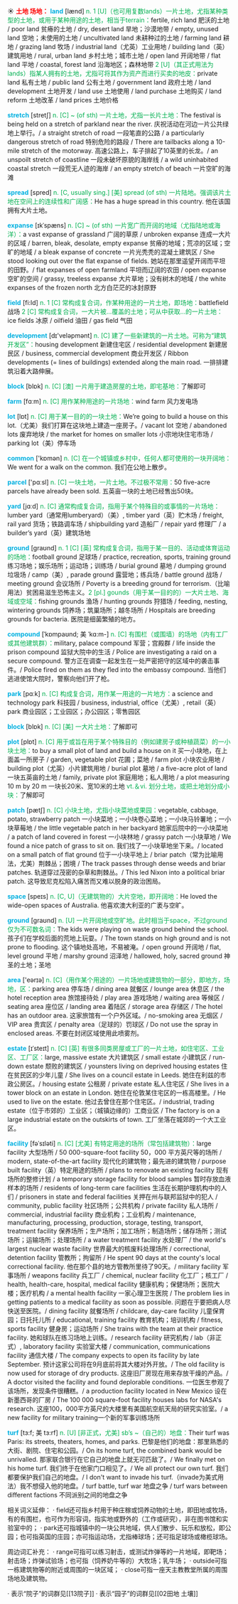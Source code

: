 ☀ <font color="red">**土地 场地：**</font>
<font color="sky blue">**land**</font> [lænd] 
<font color="#00b050">n. 1 [U]（也可用复数lands）一片土地，尤指某种类型的土地，或用于某种用途的土地，相当于terrain：</font>fertile, rich land 肥沃的土地 / poor land 贫瘠的土地 / dry, desert land 旱地；沙漠地带 / empty, unused land 空地；未使用的土地 / uncultivated land 未耕种过的土地 / farming land 耕地 / grazing land 牧场 / industrial land（尤英）工业用地 / building land（英）建筑用地 / rural, urban land 乡村土地；城市土地 / open land 开阔地带 / flat land 平地 / coastal, forest land 沿海地区；森林地带 <font color="#00b050">2 [U]（其正式用法为lands）指某人拥有的土地，尤指可将其作为资产而进行买卖的地皮：</font>private land 私有土地 / public land 公有土地 / government land 政府土地 / land development 土地开发 / land use 土地使用 / land purchase 土地购买 / land reform 土地改革 / land prices 土地价格
           
<font color="sky blue">**stretch**</font> [stretʃ]
<font color="#00b050">n. [C] ~ (of sth) 一片土地，尤指一长片土地：</font>The festival is being held on a stretch of parkland near the river. 庆祝活动在河边一片公共绿地上举行。/ a straight stretch of road 一段笔直的公路 / a particularly dangerous stretch of road 特别危险的路段 / There are tailbacks along a 10-mile stretch of the motorway. 高速公路上，车子排起了10英里的长龙。/ an unspoilt stretch of coastline 一段未破坏原貌的海岸线 / a wild uninhabited coastal stretch 一段荒无人迹的海岸 / an empty stretch of beach 一片空旷的海滩

<font color="sky blue">**spread**</font> [spred] 
<font color="#00b050">n. [C, usually sing.] [美] spread (of sth) 一片陆地。强调该片土地在空间上的连续性和广阔感：</font>He has a huge spread in this country. 他在该国拥有大片土地。
           
<font color="sky blue">**expanse**</font> [ɪkˈspæns]
<font color="#00b050">n. [C] ~ (of sth) 一片宽广而开阔的地域（尤指陆地或海洋）：</font>a vast expanse of grassland 广阔的草原 / unbroken expanse 连成一大片的区域 / barren, bleak, desolate, empty expanse 贫瘠的地域；荒凉的区域；空旷的地域 / a bleak expanse of concrete 一片光秃秃的混凝土建筑区 / She stood looking out over the flat expanse of fields. 她站在那里遥望开阔而平坦的田野。/ flat expanses of open farmland 平坦而辽阔的农田 / open expanse 空旷的空间 / grassy, treeless expanse 大片草地；没有树木的地域 / the white expanses of the frozen north 北方白茫茫的冰封原野

<font color="sky blue">**field**</font> [fi:ld] 
<font color="#00b050">n. 1 [C] 常构成复合词，作某种用途的一片土地，即场地：</font>battlefield 战场 <font color="#00b050">2 [C] 常构成复合词，一大片被…覆盖的土地；可从中获取…的一片土地：</font>ice fields 冰原 / oilfield 油田 / gas field 气田

<font color="sky blue">**development**</font> [dɪ'veləpmənt] 
<font color="#00b050">n. [C] 建了一些新建筑的一片土地。可称为“建筑开发区”：</font>housing development 新建住宅区 / residential development 新建居民区 / business, commercial development 商业开发区 / Ribbon developments (= lines of buildings) extended along the main road. 一排排建筑沿着大路伸展。

<font color="sky blue">**block**</font> [blɒk] 
<font color="#00b050">n. [C] [澳] 一片用于建造房屋的土地，即宅基地：</font>了解即可

<font color="sky blue">**farm**</font> [fɑːm] 
<font color="#00b050">n. [C] 用作某种用途的一片场地：</font>wind farm 风力发电场

<font color="sky blue">**lot**</font> [lɒt] 
<font color="#00b050">n. [C] 用于某一目的的一块土地：</font>We’re going to build a house on this lot.（尤美）我们打算在这块地上建造一座房子。/ vacant lot 空地 / abandoned lots 废弃地块 / the market for homes on smaller lots 小宗地块住宅市场 / parking lot（美）停车场

<font color="sky blue">**common**</font> ['kɒmən] 
<font color="#00b050">n. [C] 在一个城镇或乡村中，任何人都可使用的一块开阔地：</font>We went for a walk on the common. 我们在公地上散步。

<font color="sky blue">**parcel**</font> ['pɑːsl] 
<font color="#00b050">n. [C] 一块土地，一片土地。不过极不常用：</font>50 five-acre parcels have already been sold. 五英亩一块的土地已经售出50块。

<font color="sky blue">**yard**</font> [jɑːd] 
<font color="#00b050">n. [C] 通常构成复合词，指用于某个特殊目的或事情的一片场地：</font>lumber yard（通常用lumberyard）（美）, timber yard（英）贮木场 / freight, rail yard 货场；铁路调车场 / shipbuilding yard 造船厂 / repair yard 修理厂 / a builder’s yard（英）建筑场地

<font color="sky blue">**ground**</font> [ɡraʊnd] 
<font color="#00b050">n. 1 [C] [英] 常构成复合词，指用于某一目的、活动或体育运动的场地：</font>football ground 足球场 / practice, recreation, sports, training ground 练习场地；娱乐场所；运动场；训练场 / burial ground 墓地 / dumping ground 垃圾场 / camp（美）, parade ground 露营地；练兵场 / battle ground 战场 / meeting ground 会议场所 / Poverty is a breeding ground for terrorism.（比喻用法）贫困易滋生恐怖主义。<font color="#00b050">2 [pl.] gounds（用于某一目的的）一大片土地、海域或空域：</font>fishing grounds 渔场 / hunting grounds 狩猎场 / feeding, nesting, wintering grounds 饲养场；筑巢场所；越冬场所 / Hospitals are breeding grounds for bacteria. 医院是细菌繁殖的地方。
           
<font color="sky blue">**compound**</font> [ˈkɒmpaʊnd; 美 ˈkɑ:m-]
<font color="#00b050">n. [C] 有围栏（或围墙）的场地（内有工厂或其他建筑群）：</font>military, palace compound 军营；宫殿群 / life inside the prison compound 监狱大院中的生活 / Police are investigating a raid on a secure compound. 警方正在调查一起发生在一处严密把守的区域中的袭击事件。/ Police fired on them as they fled into the embassy compound. 当他们逃进使馆大院时，警察向他们开了枪。

<font color="sky blue">**park**</font> [pɑːk] 
<font color="#00b050">n. [C] 构成复合词，用作某一用途的一片地方：</font>a science and technology park 科技园 / business, industrial, office（尤美）, retail（英）park 商业园区；工业园区；办公园区；零售园区

<font color="sky blue">**block**</font> [blɒk] 
<font color="#00b050">n. [C] [美] 一大片土地：</font>了解即可

<font color="sky blue">**plot**</font> [plɒt] 
<font color="#00b050">n. [C] 用于或旨在用于某个特殊目的（例如建房子或种植蔬菜）的一小块土地：</font>to buy a small plot of land and build a house on it 买一小块地，在上面盖一所房子 / garden, vegetable plot 花圃；菜地 / farm plot 小块农业用地 / building plot（尤英）小片建筑用地 / burial plot 墓地 / a five-acre plot of land 一块五英亩的土地 / family, private plot 家庭用地；私人用地 / a plot measuring 10 m by 20 m 一块长20米、宽10米的土地 <font color="#00b050">vt.＆vi. 划分土地，或把土地划分成小块：</font>了解即可
           
<font color="sky blue">**patch**</font> [pætʃ]
<font color="#00b050">n. [C] 小块土地，尤指小块菜地或果园：</font>vegetable, cabbage, potato, strawberry patch 一小块菜地；一小块卷心菜地；一小块马铃薯地；一小块草莓地 / the little vegetable patch in her backyard 她家后院中的一小块菜地 / a patch of land covered in forest 一小块林地 / grassy patch 一小块草地 / We found a nice patch of grass to sit on. 我们找了一小块草地坐下来。/ located on a small patch of flat ground 位于一小块平地上 / briar patch（常为比喻用法，尤美）荆棘丛；困境 / The track passes through dense weeds and briar patches. 轨道穿过茂密的杂草和荆棘丛。/ This led Nixon into a political briar patch. 这导致尼克松陷入痛苦而又难以脱身的政治困局。

<font color="sky blue">**space**</font> [speɪs] 
<font color="#00b050">n. [C, U]（无建筑物的）大片空地，即开阔地：</font>He loved the wide-open spaces of Australia. 他喜欢澳大利亚的广袤与空旷。

<font color="sky blue">**ground**</font> [ɡraʊnd] 
<font color="#00b050">n. [U] 一片开阔地或空旷地。此时相当于space，不过ground仅为不可数名词：</font>The kids were playing on waste ground behind the school. 孩子们在学校后面的荒地上玩耍。/ The town stands on high ground and is not prone to flooding. 这个镇地处高地，不易被淹。/ open ground 开阔地 / flat, level ground 平地 / marshy ground 沼泽地 / hallowed, holy, sacred ground 神圣的土地；圣地

<font color="sky blue">**area**</font> ['eərɪə] 
<font color="#00b050">n. [C]（用作某个用途的）一片场地或建筑物的一部分，即地方，场地，区：</font>parking area 停车场 / dining area 就餐区 / lounge area 休息区 / the hotel reception area 旅馆接待处 / play area 游戏场地 / waiting area 等候区 / seating area 座位区 / landing area 着陆区 / storage area 存储区 / The hotel has an outdoor area. 这家旅馆有一个户外区域。/ no-smoking area 无烟区 / VIP area 贵宾区 / penalty area（足球的）罚球区 / Do not use the spray in enclosed areas. 不要在封闭区域使用此喷雾剂。
           
<font color="sky blue">**estate**</font> [ɪˈsteɪt]
<font color="#00b050">n. [C] [英] 有很多同类房屋或工厂的一片土地，如住宅区、工业区、工厂区：</font>large, massive estate 大片建筑区 / small estate 小建筑区 / run-down estate 颓败的建筑区 / younsters living on deprived housing estates 住在贫民区的少年儿童 / She lives on a council estate in Leeds. 她住在利兹的市政公房区。/ housing estate 公租房 / private estate 私人住宅区 / She lives in a tower block on an estate in London. 她住在伦敦某住宅区的一栋高楼里。/ He used to live on the estate. 他过去曾住在那个住宅区。/ industrial, trading estate（位于市郊的）工业区；（城镇边缘的）工商业区 / The factory is on a large industrial estate on the outskirts of town. 工厂坐落在城郊的一个大工业区。
           
<font color="sky blue">**facility**</font> [fəˈsɪləti]
<font color="#00b050">n. [C] [尤美] 有特定用途的场所（常包括建筑物）：</font>large facility 大型场所 / 50 000-square-foot facility 50，000 平方英尺等的场所 / modern, state-of-the-art facility 现代化的建筑物；最先进的建筑物 / purpose built facility（英）特定用途的场所 / plans to renovate an existing facility 现有场所的整修计划 / a temporary storage facility for blood samples 暂时存放血液样本的场所 / residents of long-term care facilities 生活在长期护理机构中的人们 / prisoners in state and federal facilities 关押在州与联邦监狱中的犯人 / community, public facility 社区场所；公共机构 / private facility 私人场所 / commercial, industrial facility 商业机构；工业机构 / maintenance, manufacturing, processing, production, storage, testing, transport, treatment facility 保养场所；生产场所；加工场所；制造场所；储存场所；测试场所；运输场所；处理场所 / a water treatment facility 水处理厂 / the world's largest nuclear waste facility 世界最大的核废料处理场所 / correctional, detention facility 管教所；拘留所 / He spent 90 days at the county's local correctional facility. 他在那个县的地方管教所里待了90天。/ military facility 军事场所 / weapons facility 兵工厂 / chemical, nuclear facility 化工厂；核工厂 / health, health-care, hospital, medical facility 健康机构；保健场所；医院大楼；医疗机构 / a mental health facility 一家心理卫生医院 / The problem lies in getting patients to a medical facility as soon as possible. 问题在于要把病人尽快送至医院。/ dining facility 就餐场所 / childcare, day-care facility 儿童保育园；日托托儿所 / educational, training facility 教育机构；培训机构 / fitness, sports facility 健身房；运动场所 / She trains with the team at their practice facility. 她和球队在练习场地上训练。/ research facility 研究机构 / lab（非正式）, laboratory facility 实验室大楼 / communication, communications facility 通信大楼 / The company expects to open its facility by late September. 预计这家公司将在9月底前将其大楼对外开放。/ The old facility is now used for storage of dry products. 这座旧厂房现在用来存放干燥的产品。/ A doctor visited the facility and found deplorable conditions. 一位医生参观了该场所，发现条件很糟糕。/ a production facility located in New Mexico 设在新墨西哥的厂房 / The 100 000 square-foot facility houses labs for NASA's research. 这座100，000平方英尺的大楼里有美国航空航天局的研究实验室。/ a new facility for military training一个新的军事训练场所
            
<font color="sky blue">**turf**</font> [tɜ:f; 美 tɜ:rf]
<font color="#00b050">n. [U] [非正式，尤美] sb’s ~（自己的）地盘：</font>Their turf was Paris: its streets, theaters, homes, and parks. 巴黎是他们的地盘：那里熟悉的大街、剧院、住宅和公园。/ On its home turf, the combined bank would be unrivalled. 那家联合银行在它自己的地盘上就无可匹敌了。/ We finally met on his home turf. 我们终于在他家门口相见了。/ We all protect our own turf. 我们都要保护我们自己的地盘。/ I don't want to invade his turf.（invade为美式用法）我不想侵入他的地盘。/ turf battle, turf war 地盘之争 / turf wars between different factions 不同派别之间的地盘之争

相关词义延伸：
· field还可指乡村用于种庄稼或饲养动物的土地，即田地或牧场，有的有围栏，也可作为形容词，指实地或野外的（工作或研究），非在图书馆和实验室中的；
· park还可指城镇中的一块公共地域，供人们散步、玩乐和放松，即公园；也可指英国的庄园；亦可指运动场，尤指棒球场；还可指足球场或橄榄球场。

周边词汇补充：
· range可指可以练习射击，或测试炸弹等的一片地域，即靶场；射击场；炸弹试验场；也可指（饲养奶牛等的）大牧场；乳牛场；
· outside可指一栋建筑物等的附近或周围的一块区域；
· close可指一座天主教教堂所属的周围场地及建筑物。

· 表示“院子”的词群见[[13院子]]
· 表示“园子”的词群见[[02田地 土壤]]
